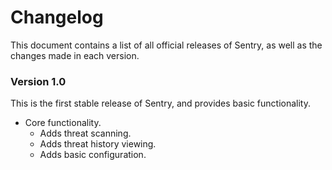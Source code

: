 # Changelog

This document contains a list of all official releases of Sentry, as well as the changes made in each version.

### Version 1.0

This is the first stable release of Sentry, and provides basic functionality.

- Core functionality.
    - Adds threat scanning.
    - Adds threat history viewing.
    - Adds basic configuration.
